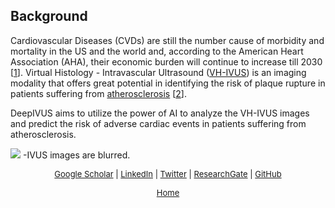 ## Background

Cardiovascular Diseases (CVDs) are still the number cause of morbidity and mortality in the US and the world and, according to the American Heart Association (AHA), their economic burden will continue to increase till 2030 [[1](https://www.ahajournals.org/doi/full/10.1161/cir.0000000000000366)].
Virtual Histology - Intravascular Ultrasound ([VH-IVUS](https://www.ahajournals.org/doi/full/10.1161/01.cir.0000035654.18341.5e?url_ver=Z39.88-2003&rfr_id=ori:rid:crossref.org&rfr_dat=cr_pub%3dpubmed)) is an imaging modality that offers great potential in identifying the risk of plaque rupture in patients suffering from [atherosclerosis](https://www.nhlbi.nih.gov/health-topics/atherosclerosis) [[2](http://www.onlinejacc.org/content/accj/67/15/1784.full.pdf)]. 

DeepIVUS aims to utilize the power of AI to analyze the VH-IVUS images and predict the risk of adverse cardiac events in patients suffering from atherosclerosis.

![]({{site.url}}{{site.baseurl}}/assets/B2F.gif)
-IVUS images are blurred.
<p style="text-align: center;"> 
  <font size="-1">
    <a href="https://scholar.google.com/citations?user=59WprqwAAAAJ&hl=en">Google Scholar</a> | 
    <a href="https://www.linkedin.com/in/maziyark/">LinkedIn</a> | 
    <a href="https://twitter.com/Maziyar_Ke">Twitter</a> | 
    <a href="https://www.researchgate.net/profile/Maziyar_Keshavarzian">ResearchGate</a> |
    <a href="https://github.com/Maziyark/">GitHub</a>
  </font>
</p>
<p style="text-align: center;"> 
  <font size="-1">
    <a href="https://maziyark.github.io/MK/">Home</a>
  </font>
</p>
